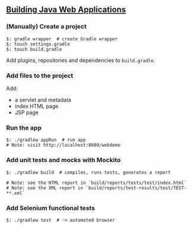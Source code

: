 ## [Building Java Web Applications](https://guides.gradle.org/building-java-web-applications/)

### (Manually) Create a project

```
$: gradle wrapper  # create Gradle wrapper
$: touch settings.gradle
$: touch build.gradle
```

Add plugins, repositories and dependencies to `build.gradle`.  

### Add files to the project

Add:
* a servlet and metadata
* index HTML page
* JSP page

### Run the app

```
$: ./gradlew appRun  # run app
# Note: visit http://localhost:8080/webdemo
```

### Add unit tests and mocks with Mockito

```
$: ./gradlew build  # compiles, runs tests, generates a report

# Note: see the HTML report in `build/reports/tests/test/index.html`
# Note: see the XML report in `build/reports/test-results/test/TEST-**.xml`
```

### Add Selenium functional tests

```
$: ./gradlew test  # -> automated browser
```
